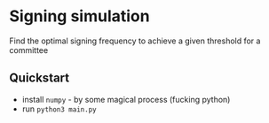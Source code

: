 # Signing simulation 

Find the optimal signing frequency to achieve a given threshold for a committee

## Quickstart
- install `numpy` - by some magical process (fucking python)
- run `python3 main.py`
